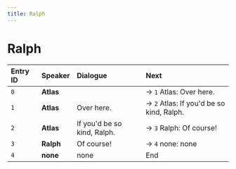 ```yaml
---
title: Ralph
---
```


# Ralph


| Entry ID | Speaker | Dialogue | Next |
| :------- | :------ | :------- | :------------ |
| `0` | **Atlas** |  | → `1` Atlas: Over here\. |
| `1` | **Atlas** | Over here\. | → `2` Atlas: If you'd be so kind, Ralph\. |
| `2` | **Atlas** | If you'd be so kind, Ralph\. | → `3` Ralph: Of course\! |
| `3` | **Ralph** | Of course\! | → `4` none: none |
| `4` | **none** | none | End |
